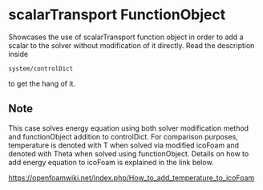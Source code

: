 # scalarTransport FunctionObject
Showcases the use of scalarTransport function object in order to add a scalar to the solver without modification of it directly.
Read the description inside 
```
system/controlDict
```
to get the hang of it.  
## Note
This case solves energy equation using both solver modification method and functionObject addition to controlDict. 
For comparison purposes, temperature is denoted with T when solved via modified icoFoam and denoted with Theta when solved using functionObject. 
Details on how to add energy equation to icoFoam is explained in the link below. 

https://openfoamwiki.net/index.php/How_to_add_temperature_to_icoFoam
